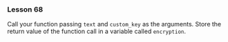 ### Lesson 68

Call your function passing `text` and `custom_key` as the arguments. Store the return value of the function call in a variable called `encryption`.

